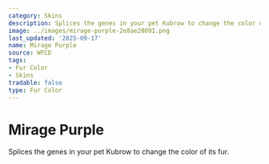 ```yaml
---
category: Skins
description: Splices the genes in your pet Kubrow to change the color of its fur.
image: ../images/mirage-purple-2e8ae28091.png
last_updated: '2025-09-17'
name: Mirage Purple
source: WFCD
tags:
- Fur Color
- Skins
tradable: false
type: Fur Color
---
```


# Mirage Purple

Splices the genes in your pet Kubrow to change the color of its fur.

